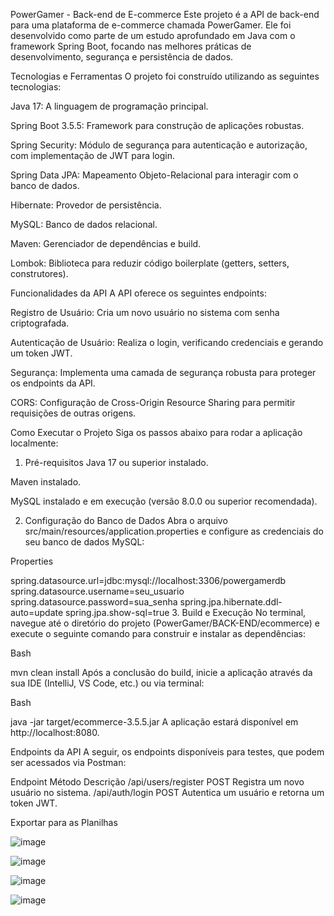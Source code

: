 PowerGamer - Back-end de E-commerce
Este projeto é a API de back-end para uma plataforma de e-commerce chamada PowerGamer. Ele foi desenvolvido como parte de um estudo aprofundado em Java com o framework Spring Boot, focando nas melhores práticas de desenvolvimento, segurança e persistência de dados.

Tecnologias e Ferramentas
O projeto foi construído utilizando as seguintes tecnologias:

Java 17: A linguagem de programação principal.

Spring Boot 3.5.5: Framework para construção de aplicações robustas.

Spring Security: Módulo de segurança para autenticação e autorização, com implementação de JWT para login.

Spring Data JPA: Mapeamento Objeto-Relacional para interagir com o banco de dados.

Hibernate: Provedor de persistência.

MySQL: Banco de dados relacional.

Maven: Gerenciador de dependências e build.

Lombok: Biblioteca para reduzir código boilerplate (getters, setters, construtores).

Funcionalidades da API
A API oferece os seguintes endpoints:

Registro de Usuário: Cria um novo usuário no sistema com senha criptografada.

Autenticação de Usuário: Realiza o login, verificando credenciais e gerando um token JWT.

Segurança: Implementa uma camada de segurança robusta para proteger os endpoints da API.

CORS: Configuração de Cross-Origin Resource Sharing para permitir requisições de outras origens.

Como Executar o Projeto
Siga os passos abaixo para rodar a aplicação localmente:

1. Pré-requisitos
Java 17 ou superior instalado.

Maven instalado.

MySQL instalado e em execução (versão 8.0.0 ou superior recomendada).

2. Configuração do Banco de Dados
Abra o arquivo src/main/resources/application.properties e configure as credenciais do seu banco de dados MySQL:

Properties

spring.datasource.url=jdbc:mysql://localhost:3306/powergamerdb
spring.datasource.username=seu_usuario
spring.datasource.password=sua_senha
spring.jpa.hibernate.ddl-auto=update
spring.jpa.show-sql=true
3. Build e Execução
No terminal, navegue até o diretório do projeto (PowerGamer/BACK-END/ecommerce) e execute o seguinte comando para construir e instalar as dependências:

Bash

mvn clean install
Após a conclusão do build, inicie a aplicação através da sua IDE (IntelliJ, VS Code, etc.) ou via terminal:

Bash

java -jar target/ecommerce-3.5.5.jar
A aplicação estará disponível em http://localhost:8080.

Endpoints da API
A seguir, os endpoints disponíveis para testes, que podem ser acessados via Postman:

Endpoint	Método	Descrição
/api/users/register	POST	Registra um novo usuário no sistema.
/api/auth/login	POST	Autentica um usuário e retorna um token JWT.

Exportar para as Planilhas

![image](https://github.com/user-attachments/assets/18c16c6f-282c-48c3-8ceb-62c61badd4e7)

![image](https://github.com/user-attachments/assets/ebf773b8-3e84-4907-860f-c3d7534792ea)


![image](https://github.com/user-attachments/assets/1d9a3eb9-ac3c-40a3-bba9-558eb76dc637)

![image](https://github.com/user-attachments/assets/3f62a0ba-e3c8-4478-baeb-b452a6f909de)





